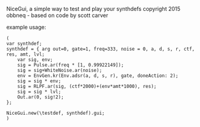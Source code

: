 NiceGui, a simple way to test and play your synthdefs
copyright 2015 obbneq - based on code by scott carver

example usage:

    (
    var synthdef;
    synthdef = { arg out=0, gate=1, freq=333, noise = 0, a, d, s, r, ctf, res, amt, lvl;
	    var sig, env;
	    sig = Pulse.ar(freq * [1, 0.99922149]);
	    sig = sig+WhiteNoise.ar(noise);
	    env = EnvGen.kr(Env.adsr(a, d, s, r), gate, doneAction: 2);
	    sig = sig * env;
	    sig = RLPF.ar(sig, (ctf*2000)+(env*amt*1000), res);
	    sig = sig * lvl;
	    Out.ar(0, sig!2);
    };

    NiceGui.new(\testdef, synthdef).gui;
    )